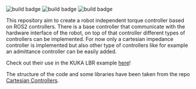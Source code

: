 ![build badge](https://github.com/lucabeber/effort_controller/actions/workflows/humble.yml/badge.svg)
![build badge](https://github.com/lucabeber/effort_controller/actions/workflows/jazzy.yml/badge.svg)
![build badge](https://github.com/lucabeber/effort_controller/actions/workflows/rolling.yml/badge.svg)


This repository aim to create a robot independent torque controller based on ROS2 controllers. 
There is a base controller that communicate with the hardware interface of the robot, on top of that controller different types of controllers can be implemented. 
For now only a cartesian impedance controller is implemented but also other type of controllers like for example an admittance controller can be easily added. 

Check out their use in the KUKA LBR example [here](https://github.com/idra-lab/kuka_impedance)!  

The structure of the code and some libraries have been taken from the repo [Cartesian Controllers](https://github.com/fzi-forschungszentrum-informatik/cartesian_controllers).
